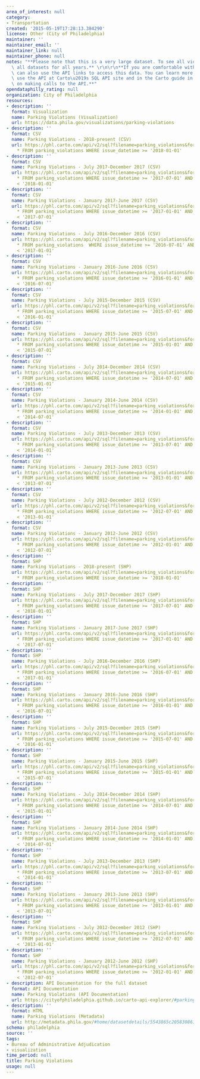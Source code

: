 ```yaml
---
area_of_interest: null
category:
- Transportation
created: '2015-05-19T17:28:13.384290'
license: Other (City of Philadelphia)
maintainer: ''
maintainer_email: ''
maintainer_link: null
maintainer_phone: null
notes: "**Please note that this is a very large dataset. To see all violations, download\
  \ all datasets for all years.** \r\n\r\n**If you are comfortable with APIs, you\
  \ can also use the API links to access this data. You can learn more about how to\
  \ use the API at Carto\u2019s SQL API site and in the Carto guide in the section\
  \ on making calls to the API.**"
opendataphilly_rating: null
organization: City of Philadelphia
resources:
- description: ''
  format: Visualization
  name: Parking Violations (Visualization)
  url: https://data.phila.gov/visualizations/parking-violations
- description: ''
  format: CSV
  name: Parking Violations - 2018-present (CSV)
  url: https://phl.carto.com/api/v2/sql?filename=parking_violations&format=csv&skipfields=cartodb_id,the_geom,the_geom_webmercator&q=SELECT
    * FROM parking_violations WHERE issue_datetime >= '2018-01-01'
- description: ''
  format: CSV
  name: Parking Violations - July 2017-December 2017 (CSV)
  url: https://phl.carto.com/api/v2/sql?filename=parking_violations&format=csv&skipfields=cartodb_id,the_geom,the_geom_webmercator&q=SELECT
    * FROM parking_violations WHERE issue_datetime >= '2017-07-01' AND issue_datetime
    < '2018-01-01'
- description: ''
  format: CSV
  name: Parking Violations - January 2017-June 2017 (CSV)
  url: https://phl.carto.com/api/v2/sql?filename=parking_violations&format=csv&skipfields=cartodb_id,the_geom,the_geom_webmercator&q=SELECT
    * FROM parking_violations WHERE issue_datetime >= '2017-01-01' AND issue_datetime
    < '2017-07-01'
- description: ''
  format: CSV
  name: Parking Violations - July 2016-December 2016 (CSV)
  url: https://phl.carto.com/api/v2/sql?filename=parking_violations&format=csv&skipfields=cartodb_id,the_geom,the_geom_webmercator&q=SELECT
    * FROM parking_violations  WHERE issue_datetime >= '2016-07-01' AND issue_datetime
    < '2017-01-01'
- description: ''
  format: CSV
  name: Parking Violations - January 2016-June 2016 (CSV)
  url: https://phl.carto.com/api/v2/sql?filename=parking_violations&format=csv&skipfields=cartodb_id,the_geom,the_geom_webmercator&q=SELECT
    * FROM parking_violations WHERE issue_datetime >= '2016-01-01' AND issue_datetime
    < '2016-07-01'
- description: ''
  format: CSV
  name: Parking Violations - July 2015-December 2015 (CSV)
  url: https://phl.carto.com/api/v2/sql?filename=parking_violations&format=csv&skipfields=cartodb_id,the_geom,the_geom_webmercator&q=SELECT
    * FROM parking_violations WHERE issue_datetime >= '2015-07-01' AND issue_datetime
    < '2016-01-01'
- description: ''
  format: CSV
  name: Parking Violations - January 2015-June 2015 (CSV)
  url: https://phl.carto.com/api/v2/sql?filename=parking_violations&format=csv&skipfields=cartodb_id,the_geom,the_geom_webmercator&q=SELECT
    * FROM parking_violations WHERE issue_datetime >= '2015-01-01' AND issue_datetime
    < '2015-07-01'
- description: ''
  format: CSV
  name: Parking Violations - July 2014-December 2014 (CSV)
  url: https://phl.carto.com/api/v2/sql?filename=parking_violations&format=csv&skipfields=cartodb_id,the_geom,the_geom_webmercator&q=SELECT
    * FROM parking_violations WHERE issue_datetime >= '2014-07-01' AND issue_datetime
    < '2015-01-01'
- description: ''
  format: CSV
  name: Parking Violations - January 2014-June 2014 (CSV)
  url: https://phl.carto.com/api/v2/sql?filename=parking_violations&format=csv&skipfields=cartodb_id,the_geom,the_geom_webmercator&q=SELECT
    * FROM parking_violations WHERE issue_datetime >= '2014-01-01' AND issue_datetime
    < '2014-07-01'
- description: ''
  format: CSV
  name: Parking Violations - July 2013-December 2013 (CSV)
  url: https://phl.carto.com/api/v2/sql?filename=parking_violations&format=csv&skipfields=cartodb_id,the_geom,the_geom_webmercator&q=SELECT
    * FROM parking_violations WHERE issue_datetime >= '2013-07-01' AND issue_datetime
    < '2014-01-01'
- description: ''
  format: CSV
  name: Parking Violations - January 2013-June 2013 (CSV)
  url: https://phl.carto.com/api/v2/sql?filename=parking_violations&format=csv&skipfields=cartodb_id,the_geom,the_geom_webmercator&q=SELECT
    * FROM parking_violations WHERE issue_datetime >= '2013-01-01' AND issue_datetime
    < '2013-07-01'
- description: ''
  format: CSV
  name: Parking Violations - July 2012-December 2012 (CSV)
  url: https://phl.carto.com/api/v2/sql?filename=parking_violations&format=csv&skipfields=cartodb_id,the_geom,the_geom_webmercator&q=SELECT
    * FROM parking_violations WHERE issue_datetime >= '2012-07-01' AND issue_datetime
    < '2013-01-01'
- description: ''
  format: CSV
  name: Parking Violations - January 2012-June 2012 (CSV)
  url: https://phl.carto.com/api/v2/sql?filename=parking_violations&format=csv&skipfields=cartodb_id,the_geom,the_geom_webmercator&q=SELECT
    * FROM parking_violations WHERE issue_datetime >= '2012-01-01' AND issue_datetime
    < '2012-07-01'
- description: ''
  format: SHP
  name: Parking Violations - 2018-present (SHP)
  url: https://phl.carto.com/api/v2/sql?filename=parking_violations&format=shp&skipfields=cartodb_id&q=SELECT
    * FROM parking_violations WHERE issue_datetime >= '2018-01-01'
- description: ''
  format: SHP
  name: Parking Violations - July 2017-December 2017 (SHP)
  url: https://phl.carto.com/api/v2/sql?filename=parking_violations&format=shp&skipfields=cartodb_id&q=SELECT
    * FROM parking_violations WHERE issue_datetime >= '2017-07-01' AND issue_datetime
    < '2018-01-01'
- description: ''
  format: SHP
  name: Parking Violations - January 2017-June 2017 (SHP)
  url: https://phl.carto.com/api/v2/sql?filename=parking_violations&format=shp&skipfields=cartodb_id&q=SELECT
    * FROM parking_violations WHERE issue_datetime >= '2017-01-01' AND issue_datetime
    < '2017-07-01'
- description: ''
  format: SHP
  name: Parking Violations - July 2016-December 2016 (SHP)
  url: https://phl.carto.com/api/v2/sql?filename=parking_violations&format=shp&skipfields=cartodb_id&q=SELECT
    * FROM parking_violations WHERE issue_datetime >= '2016-07-01' AND issue_datetime
    < '2017-01-01'
- description: ''
  format: SHP
  name: Parking Violations - January 2016-June 2016 (SHP)
  url: https://phl.carto.com/api/v2/sql?filename=parking_violations&format=shp&skipfields=cartodb_id&q=SELECT
    * FROM parking_violations WHERE issue_datetime >= '2016-01-01' AND issue_datetime
    < '2016-07-01'
- description: ''
  format: SHP
  name: Parking Violations - July 2015-December 2015 (SHP)
  url: https://phl.carto.com/api/v2/sql?filename=parking_violations&format=shp&skipfields=cartodb_id&q=SELECT
    * FROM parking_violations WHERE issue_datetime >= '2015-07-01' AND issue_datetime
    < '2016-01-01'
- description: ''
  format: SHP
  name: Parking Violations - January 2015-June 2015 (SHP)
  url: https://phl.carto.com/api/v2/sql?filename=parking_violations&format=shp&skipfields=cartodb_id&q=SELECT
    * FROM parking_violations WHERE issue_datetime >= '2015-01-01' AND issue_datetime
    < '2015-07-01'
- description: ''
  format: SHP
  name: Parking Violations - July 2014-December 2014 (SHP)
  url: https://phl.carto.com/api/v2/sql?filename=parking_violations&format=shp&skipfields=cartodb_id&q=SELECT
    * FROM parking_violations WHERE issue_datetime >= '2014-07-01' AND issue_datetime
    < '2015-01-01'
- description: ''
  format: SHP
  name: Parking Violations - January 2014-June 2014 (SHP)
  url: https://phl.carto.com/api/v2/sql?filename=parking_violations&format=shp&skipfields=cartodb_id&q=SELECT
    * FROM parking_violations WHERE issue_datetime >= '2014-01-01' AND issue_datetime
    < '2014-07-01'
- description: ''
  format: SHP
  name: Parking Violations - July 2013-December 2013 (SHP)
  url: https://phl.carto.com/api/v2/sql?filename=parking_violations&format=shp&skipfields=cartodb_id&q=SELECT
    * FROM parking_violations WHERE issue_datetime >= '2013-07-01' AND issue_datetime
    < '2014-01-01'
- description: ''
  format: SHP
  name: Parking Violations - January 2013-June 2013 (SHP)
  url: https://phl.carto.com/api/v2/sql?filename=parking_violations&format=shp&skipfields=cartodb_id&q=SELECT
    * FROM parking_violations WHERE issue_datetime >= '2013-01-01' AND issue_datetime
    < '2013-07-01'
- description: ''
  format: SHP
  name: Parking Violations - July 2012-December 2012 (SHP)
  url: https://phl.carto.com/api/v2/sql?filename=parking_violations&format=shp&skipfields=cartodb_id&q=SELECT
    * FROM parking_violations WHERE issue_datetime >= '2012-07-01' AND issue_datetime
    < '2013-01-01'
- description: ''
  format: SHP
  name: Parking Violations - January 2012-June 2012 (SHP)
  url: https://phl.carto.com/api/v2/sql?filename=parking_violations&format=shp&skipfields=cartodb_id&q=SELECT
    * FROM parking_violations WHERE issue_datetime >= '2012-01-01' AND issue_datetime
    < '2012-07-01'
- description: API Documentation for the full dataset
  format: API Documentation
  name: Parking Violations (API Documentation)
  url: https://cityofphiladelphia.github.io/carto-api-explorer/#parking_violations
- description: ''
  format: HTML
  name: Parking Violations (Metadata)
  url: http://metadata.phila.gov/#home/datasetdetails/5543865c20583086178c4eda/
schema: philadelphia
source: ''
tags:
- Bureau of Administrative Adjudication
- visualization
time_period: null
title: Parking Violations
usage: null
---
```

